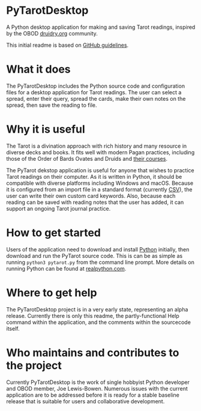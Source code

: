 # PyTarotDesktop

A Python desktop application for making and saving Tarot readings, inspired by the OBOD [druidry.org](https://druidry.org/) community.

This initial readme is based on [GitHub guidelines](https://docs.github.com/en/github/creating-cloning-and-archiving-repositories/about-readmes).

# What it does

The PyTarotDesktop includes the Python source code and configuration files for a desktop application for Tarot readings. The user can select a spread, enter their query, spread the cards, make their own notes on the spread, then save the reading to file.     

# Why it is useful

The Tarot is a divination approach with rich history and many resource in diverse decks and books. It fits well with modern Pagan practices, including those of the Order of Bards Ovates and Druids and [their courses](https://druidry.org/our-courses).

The PyTarot dekstop application is useful for anyone that wishes to practice Tarot readings on their computer. As it is written in Python, it should be compatible with diverse platforms including Windows and macOS. Because it is configured from an import file in a standard format (currently [CSV](https://en.wikipedia.org/wiki/Comma-separated_values)), the user can write their own custom card keywords. Also, because each reading can be saved with reading notes that the user has added, it can support an ongoing Tarot journal practice. 

# How to get started

Users of the application need to download and install [Python](https://www.python.org/) initially, then download and run the PyTarot source code. This is can be as simple as running `python3 pytarot.py` from the command line prompt. More details on running Python can be found at [realpython.com](https://realpython.com/run-python-scripts/#using-the-python-command).

# Where to get help

The PyTarotDesktop project is in a very early state, representing an alpha release. Currently there is only this readme, the partly-functional Help command within the application, and the comments within the sourcecode itself. 

# Who maintains and contributes to the project

Currently PyTarotDesktop is the work of single hobbyist Python developer and OBOD member, Joe Lewis-Bowen. Numerous issues with the current application are to be addressed before it is ready for a stable baseline release that is suitable for users and collaborative development.

